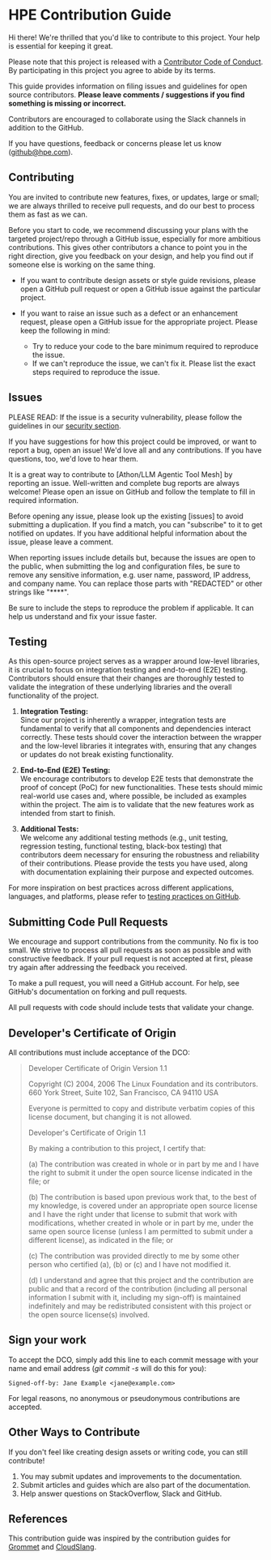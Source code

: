 # HPE Contribution Guide

Hi there! We're thrilled that you'd like to contribute to this project. Your help is essential for keeping it great.

Please note that this project is released with a [Contributor Code of Conduct](CODE-OF-CONDUCT.md). By participating in this project you agree to abide by its terms.

This guide provides information on filing issues and guidelines for open source contributors. **Please leave comments / suggestions if you find something is missing or incorrect.**

Contributors are encouraged to collaborate using the Slack channels in addition to the GitHub.

If you have questions, feedback or concerns please let us know (<github@hpe.com>).

## Contributing

You are invited to contribute new features, fixes, or updates, large or small; we are always thrilled to receive pull requests, and do our best to process them as fast as we can.

Before you start to code, we recommend discussing your plans with the targeted project/repo through a GitHub issue, especially for more ambitious contributions. This gives other contributors a chance to point you in the right direction, give you feedback on your design, and help you find out if someone else is working on the same thing.

* If you want to contribute design assets or style guide revisions, please open a GitHub pull request or open a GitHub issue against the particular project.
* If you want to raise an issue such as a defect or an enhancement request, please open a GitHub issue for the appropriate project. Please keep the following in mind:

  * Try to reduce your code to the bare minimum required to reproduce the issue.
  * If we can't reproduce the issue, we can't fix it. Please list the exact steps required to reproduce the issue.

## Issues

PLEASE READ: If the issue is a security vulnerability, please follow the guidelines in our [security section](SECURITY.md).

If you have suggestions for how this project could be improved, or want to report a bug, open an issue! We'd love all and any contributions. If you have questions, too, we'd love to hear them.

It is a great way to contribute to [Athon/LLM Agentic Tool Mesh] by reporting an issue. Well-written and complete bug reports are always welcome! Please open an issue on GitHub and follow the template to fill in required information.

Before opening any issue, please look up the existing [issues] to avoid submitting a duplication.
If you find a match, you can "subscribe" to it to get notified on updates. If you have additional helpful information about the issue, please leave a comment.

When reporting issues include details but, because the issues are open to the public, when submitting the log and configuration files, be sure to remove any sensitive information, e.g. user name, password, IP address, and company name. You can replace those parts with "REDACTED" or other strings like "****".

Be sure to include the steps to reproduce the problem if applicable. It can help us understand and fix your issue faster.

## Testing

As this open-source project serves as a wrapper around low-level libraries, it is crucial to focus on integration testing and end-to-end (E2E) testing. Contributors should ensure that their changes are thoroughly tested to validate the integration of these underlying libraries and the overall functionality of the project.

1. **Integration Testing:**  
   Since our project is inherently a wrapper, integration tests are fundamental to verify that all components and dependencies interact correctly. These tests should cover the interaction between the wrapper and the low-level libraries it integrates with, ensuring that any changes or updates do not break existing functionality.

2. **End-to-End (E2E) Testing:**  
   We encourage contributors to develop E2E tests that demonstrate the proof of concept (PoC) for new functionalities. These tests should mimic real-world use cases and, where possible, be included as examples within the project. The aim is to validate that the new features work as intended from start to finish.

3. **Additional Tests:**  
   We welcome any additional testing methods (e.g., unit testing, regression testing, functional testing, black-box testing) that contributors deem necessary for ensuring the robustness and reliability of their contributions. Please provide the tests you have used, along with documentation explaining their purpose and expected outcomes.

For more inspiration on best practices across different applications, languages, and platforms, please refer to [testing practices on GitHub](https://github.com/topics/testing-practices).

## Submitting Code Pull Requests

We encourage and support contributions from the community. No fix is too small. We strive to process all pull requests as soon as possible and with constructive feedback. If your pull request is not accepted at first, please try again after addressing the feedback you received.

To make a pull request, you will need a GitHub account. For help, see GitHub's documentation on forking and pull requests.

All pull requests with code should include tests that validate your change.

## Developer's Certificate of Origin

All contributions must include acceptance of the DCO:

> Developer Certificate of Origin Version 1.1
>
> Copyright (C) 2004, 2006 The Linux Foundation and its contributors. 660
> York Street, Suite 102, San Francisco, CA 94110 USA
>
> Everyone is permitted to copy and distribute verbatim copies of this
> license document, but changing it is not allowed.
>
> Developer's Certificate of Origin 1.1
>
> By making a contribution to this project, I certify that:
>
> \(a) The contribution was created in whole or in part by me and I have
> the right to submit it under the open source license indicated in the
> file; or
>
> \(b) The contribution is based upon previous work that, to the best of my
> knowledge, is covered under an appropriate open source license and I
> have the right under that license to submit that work with
> modifications, whether created in whole or in part by me, under the same
> open source license (unless I am permitted to submit under a different
> license), as indicated in the file; or
>
> \(c) The contribution was provided directly to me by some other person
> who certified (a), (b) or (c) and I have not modified it.
>
> \(d) I understand and agree that this project and the contribution are
> public and that a record of the contribution (including all personal
> information I submit with it, including my sign-off) is maintained
> indefinitely and may be redistributed consistent with this project or
> the open source license(s) involved.

## Sign your work

To accept the DCO, simply add this line to each commit message with your name and email address (*git commit -s* will do this for you):

    Signed-off-by: Jane Example <jane@example.com>

For legal reasons, no anonymous or pseudonymous contributions are accepted.

## Other Ways to Contribute

If you don't feel like creating design assets or writing code, you can still contribute!

1. You may submit updates and improvements to the documentation.
2. Submit articles and guides which are also part of the documentation.
3. Help answer questions on StackOverflow, Slack and GitHub.

## References

This contribution guide was inspired by the contribution guides for [Grommet](https://github.com/grommet/grommet/blob/master/CONTRIBUTING.md) and [CloudSlang](http://www.cloudslang.io/#/docs#contributing-code).
